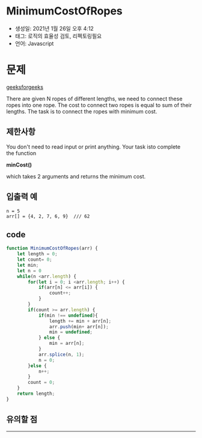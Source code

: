 # MinimumCostOfRopes

- 생성일: 2021년 1월 26일 오후 4:12
- 태그: 로직의 효율성 검토, 리펙토링필요
- 언어: Javascript

# 문제

[geeksforgeeks](https://practice.geeksforgeeks.org/problems/minimum-cost-of-ropes-1587115620/1)

There are given N ropes of different lengths, we need to connect these ropes into one rope. The cost to connect two ropes is equal to sum of their lengths. The task is to connect the ropes with minimum cost.

## 제한사항

You don't need to read input or print anything. Your task isto complete the function

**minCost()**

which takes 2 arguments and returns the minimum cost.

## 입출력 예

```
n = 5
arr[] = {4, 2, 7, 6, 9}  /// 62
```

## code

```jsx
function MinimumCostOfRopes(arr) {
    let length = 0;
    let count= 0;
    let min;
    let n = 0
    while(n <arr.length) {
        for(let i = 0; i <arr.length; i++) {
            if(arr[n] <= arr[i]) {
                count++;
            }
        }
        if(count >= arr.length) {
            if(min !== undefined){
                length += min + arr[n];
                arr.push(min+ arr[n]);
                min = undefined;
            } else {
                min = arr[n];
            }
            arr.splice(n, 1);
            n = 0;
        }else {
            n++;
        }
        count = 0;
    }
    return length;
}
```

## 유의할 점

---